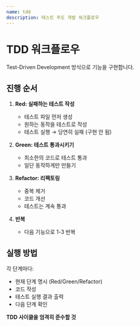 ```yaml
---
name: tdd
description: 테스트 주도 개발 워크플로우
---
```


# TDD 워크플로우

Test-Driven Development 방식으로 기능을 구현합니다.

## 진행 순서

1. **Red: 실패하는 테스트 작성**
    - 테스트 파일 먼저 생성
    - 원하는 동작을 테스트로 작성
    - 테스트 실행 → 당연히 실패 (구현 안 됨)

2. **Green: 테스트 통과시키기**
    - 최소한의 코드로 테스트 통과
    - 일단 동작하게만 만들기

3. **Refactor: 리팩토링**
    - 중복 제거
    - 코드 개선
    - 테스트는 계속 통과

4. **반복**
    - 다음 기능으로 1-3 반복

## 실행 방법

각 단계마다:
- 현재 단계 명시 (Red/Green/Refactor)
- 코드 작성
- 테스트 실행 결과 출력
- 다음 단계 확인

**TDD 사이클을 엄격히 준수할 것**